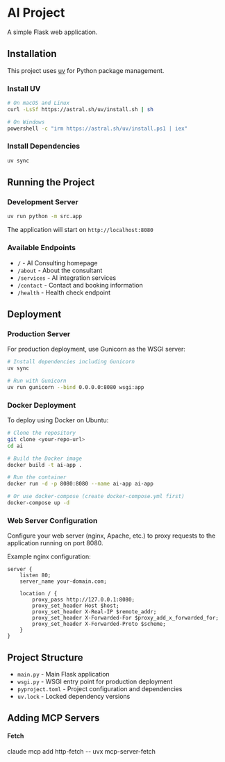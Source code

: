 # AI Project

A simple Flask web application.

## Installation

This project uses [uv](https://docs.astral.sh/uv/) for Python package management.

### Install UV

```bash
# On macOS and Linux
curl -LsSf https://astral.sh/uv/install.sh | sh

# On Windows
powershell -c "irm https://astral.sh/uv/install.ps1 | iex"
```

### Install Dependencies

```bash
uv sync
```

## Running the Project

### Development Server

```bash
uv run python -m src.app
```

The application will start on `http://localhost:8080`

### Available Endpoints

- `/` - AI Consulting homepage
- `/about` - About the consultant
- `/services` - AI integration services
- `/contact` - Contact and booking information
- `/health` - Health check endpoint

## Deployment

### Production Server

For production deployment, use Gunicorn as the WSGI server:

```bash
# Install dependencies including Gunicorn
uv sync

# Run with Gunicorn
uv run gunicorn --bind 0.0.0.0:8080 wsgi:app
```

### Docker Deployment

To deploy using Docker on Ubuntu:

```bash
# Clone the repository
git clone <your-repo-url>
cd ai

# Build the Docker image
docker build -t ai-app .

# Run the container
docker run -d -p 8080:8080 --name ai-app ai-app

# Or use docker-compose (create docker-compose.yml first)
docker-compose up -d
```

### Web Server Configuration

Configure your web server (nginx, Apache, etc.) to proxy requests to the application running on port 8080.

Example nginx configuration:
```nginx
server {
    listen 80;
    server_name your-domain.com;

    location / {
        proxy_pass http://127.0.0.1:8080;
        proxy_set_header Host $host;
        proxy_set_header X-Real-IP $remote_addr;
        proxy_set_header X-Forwarded-For $proxy_add_x_forwarded_for;
        proxy_set_header X-Forwarded-Proto $scheme;
    }
}
```

## Project Structure

- `main.py` - Main Flask application
- `wsgi.py` - WSGI entry point for production deployment
- `pyproject.toml` - Project configuration and dependencies
- `uv.lock` - Locked dependency versions


## Adding MCP Servers
#### Fetch
claude mcp add http-fetch -- uvx mcp-server-fetch
